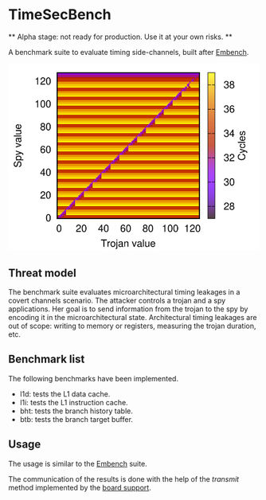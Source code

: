 # TimeSecBench

** Alpha stage: not ready for production. Use it at your own risks. **

A benchmark suite to evaluate timing side-channels, built after [Embench](https://github.com/embench/embench-iot).

![BHT benchmark timings](./docs/illustrations/ubht.png)


## Threat model

The benchmark suite evaluates microarchitectural timing leakages in a covert channels scenario.
The attacker controls a trojan and a spy applications. Her goal is to send information from the trojan to the spy by encoding it in the microarchitectural state.
Architectural timing leakages are out of scope: writing to memory or registers, measuring the trojan duration, etc.

## Benchmark list

The following benchmarks have been implemented.
- l1d: tests the L1 data cache.
- l1i: tests the L1 instruction cache.
- bht: tests the branch history table.
- btb: tests the branch target buffer.

## Usage

The usage is similar to the [Embench](https://github.com/embench/embench-iot) suite.

The communication of the results is done with the help of the *transmit* method implemented by the [board support](./config/boards).